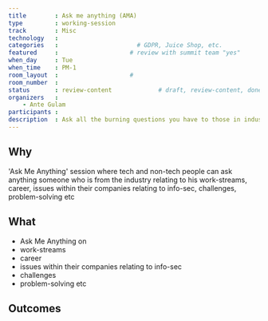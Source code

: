```yaml
---
title        : Ask me anything (AMA)
type         : working-session
track        : Misc
technology   :
categories   :                      # GDPR, Juice Shop, etc.
featured     :                    # review with summit team "yes"
when_day     : Tue
when_time    : PM-1
room_layout  :                    #
room_number  :
status       : review-content             # draft, review-content, done
organizers   :
    - Ante Gulam
participants :
description  : Ask all the burning questions you have to those in industry
---
```


## Why

'Ask Me Anything' session where tech and non-tech people can ask anything someone who is from the industry relating to his work-streams, career, issues within their companies relating to info-sec, challenges, problem-solving etc


## What

 - Ask Me Anything on 
  - work-streams
  - career
  - issues within their companies relating to info-sec
  - challenges
  - problem-solving etc
 
## Outcomes


